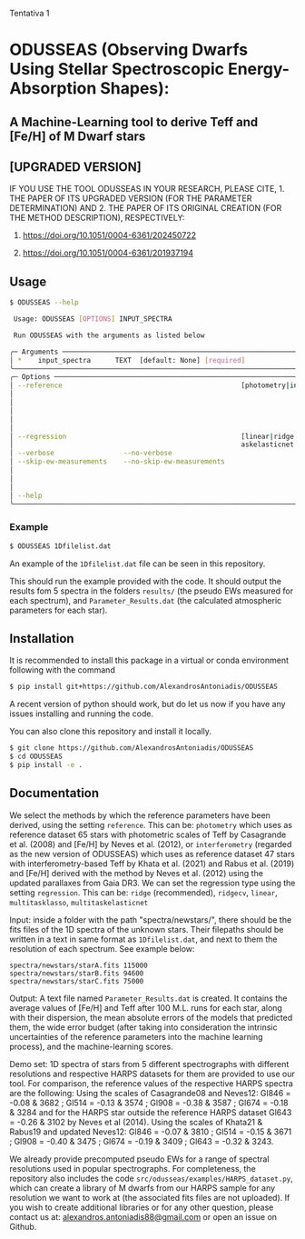 Tentativa 1

# ODUSSEAS (Observing Dwarfs Using Stellar Spectroscopic Energy-Absorption Shapes):
## A Machine-Learning tool to derive Teff and [Fe/H] of M Dwarf stars
## [UPGRADED VERSION]

IF YOU USE THE TOOL ODUSSEAS IN YOUR RESEARCH, PLEASE CITE, 1. THE PAPER OF ITS UPGRADED VERSION (FOR THE PARAMETER DETERMINATION) AND 2. THE PAPER OF ITS ORIGINAL CREATION (FOR THE METHOD DESCRIPTION), RESPECTIVELY:

1) https://doi.org/10.1051/0004-6361/202450722

2) https://doi.org/10.1051/0004-6361/201937194


## Usage
```bash
$ ODUSSEAS --help

 Usage: ODUSSEAS [OPTIONS] INPUT_SPECTRA

 Run ODUSSEAS with the arguments as listed below

╭─ Arguments ──────────────────────────────────────────────────────────────────────────────────────────────────────────────────────────────────────╮
│ *    input_spectra      TEXT  [default: None] [required]                                                                                         │
╰──────────────────────────────────────────────────────────────────────────────────────────────────────────────────────────────────────────────────╯
╭─ Options ────────────────────────────────────────────────────────────────────────────────────────────────────────────────────────────────────────╮
│ --reference                                            [photometry|interferometry]                  choose the reference scale: 'photometry' for │
│                                                                                                     65 stars with Teff from Casagrande08 and     │
│                                                                                                     [Fe/H] from Neves12, or 'interferometry' for │
│                                                                                                     47 stars with Teff from Khata21 and Rabus19, │
│                                                                                                     and [Fe/H] from Neves12                      │
│                                                                                                     [default: interferometry]                    │
│ --regression                                           [linear|ridge|ridgecv|multitasklasso|multit  choose the ML model. Recommended: ridge      │
│                                                        askelasticnet ]                              [default: ridge]                             │
│ --verbose                 --no-verbose                                                              [default: no-verbose]                        │
│ --skip-ew-measurements    --no-skip-ew-measurements                                                 If this step is already done, then it can be │
│                                                                                                     skipped in further analysis, as it is a bit  │
│                                                                                                     slow                                         │
│                                                                                                     [default: no-skip-ew-measurements]           │
│ --help                                                                                              Show this message and exit.                  │
╰──────────────────────────────────────────────────────────────────────────────────────────────────────────────────────────────────────────────────╯
```

### Example
```bash
$ ODUSSEAS 1Dfilelist.dat
```
An example of the `1Dfilelist.dat` file can be seen in this repository.

This should run the example provided with the code. It should output the
results fom 5 spectra in the folders `results/` (the pseudo EWs measured for
each spectrum), and `Parameter_Results.dat` (the calculated atmospheric
parameters for each star).

## Installation
It is recommended to install this package in a virtual or conda environment
following with the command
```bash
$ pip install git+https://github.com/AlexandrosAntoniadis/ODUSSEAS
```
A recent version of python should work, but do let us now if you have any
issues installing and running the code.

You can also clone this repository and install it locally.
```bash
$ git clone https://github.com/AlexandrosAntoniadis/ODUSSEAS
$ cd ODUSSEAS
$ pip install -e .
```


## Documentation
We select the methods by which the reference parameters have been derived,
using the setting `reference`. This can be: `photometry` which uses as
reference dataset 65 stars with photometric scales of Teff by Casagrande et al.
(2008) and [Fe/H] by Neves et al. (2012), or `interferometry` (regarded as the
new version of ODUSSEAS) which uses as reference dataset 47 stars with
interferometry-based Teff by Khata et al. (2021) and Rabus et al. (2019) and
[Fe/H] derived with the method by Neves et al. (2012) using the updated
parallaxes from Gaia DR3. We can set the regression type using the setting
`regression`. This can be: `ridge` (recommended), `ridgecv`, `linear`,
`multitasklasso`, `multitaskelasticnet`

Input: inside a folder with the path "spectra/newstars/", there should be the
fits files of the 1D spectra of the unknown stars. Their filepaths should be
written in a text in same format as `1Dfilelist.dat`, and next to them the
resolution of each spectrum. See example below:

```
spectra/newstars/starA.fits 115000
spectra/newstars/starB.fits 94600
spectra/newstars/starC.fits 75000
```

Output: A text file named `Parameter_Results.dat` is created. It contains the
average values of [Fe/H] and Teff after 100 M.L. runs for each star, along with
their dispersion, the mean absolute errors of the models that predicted them,
the wide error budget (after taking into consideration the intrinsic
uncertainties of the reference parameters into the machine learning process),
and the machine-learning scores.

Demo set: 1D spectra of stars from 5 different spectrographs with different
resolutions and respective HARPS datasets for them are provided to use our
tool.
For comparison, the reference values of the respective HARPS spectra are the following:
Using the scales of Casagrande08 and Neves12: Gl846 = -0.08 & 3682 ; Gl514 =
-0.13 & 3574 ; Gl908 = -0.38 & 3587 ; Gl674 = -0.18 & 3284 and for the HARPS
star outside the reference HARPS dataset Gl643 = -0.26 & 3102 by Neves et al
(2014).
Using the scales of Khata21 & Rabus19 and updated Neves12: Gl846 = -0.07 & 3810
; Gl514 = -0.15 & 3671 ; Gl908 = -0.40 & 3475 ; Gl674 = -0.19 & 3409 ; Gl643 =
-0.32 & 3243.

We already provide precomputed pseudo EWs for a range of spectral resolutions
used in popular spectrographs. For completeness, the repository also includes
the code `src/odusseas/examples/HARPS_dataset.py`, which can create a library
of M dwarfs from our HARPS sample for any resolution we want to work at (the
associated fits files are not uploaded). If you wish to create additional
libraries or for any other question, please contact us at:
alexandros.antoniadis88@gmail.com or open an issue on Github.
